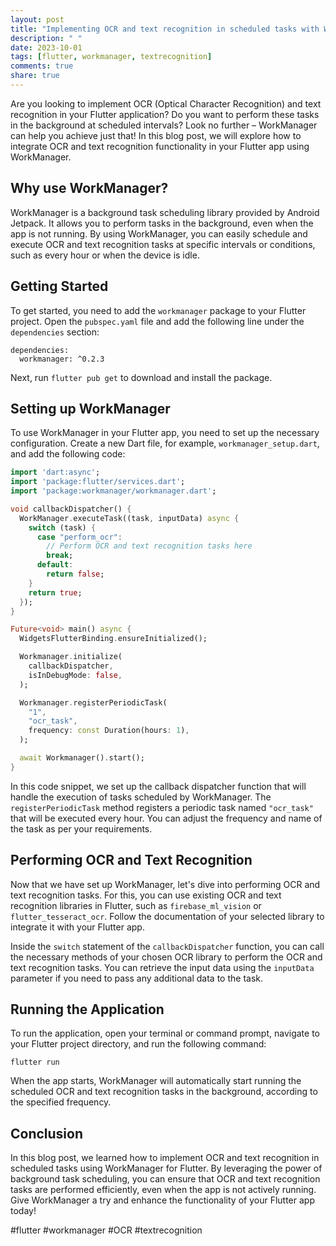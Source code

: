 ```yaml
---
layout: post
title: "Implementing OCR and text recognition in scheduled tasks with WorkManager for Flutter"
description: " "
date: 2023-10-01
tags: [flutter, workmanager, textrecognition]
comments: true
share: true
---
```


Are you looking to implement OCR (Optical Character Recognition) and text recognition in your Flutter application? Do you want to perform these tasks in the background at scheduled intervals? Look no further – WorkManager can help you achieve just that! In this blog post, we will explore how to integrate OCR and text recognition functionality in your Flutter app using WorkManager.

## Why use WorkManager?

WorkManager is a background task scheduling library provided by Android Jetpack. It allows you to perform tasks in the background, even when the app is not running. By using WorkManager, you can easily schedule and execute OCR and text recognition tasks at specific intervals or conditions, such as every hour or when the device is idle.

## Getting Started

To get started, you need to add the `workmanager` package to your Flutter project. Open the `pubspec.yaml` file and add the following line under the `dependencies` section:

```
dependencies:
  workmanager: ^0.2.3
```

Next, run `flutter pub get` to download and install the package.

## Setting up WorkManager

To use WorkManager in your Flutter app, you need to set up the necessary configuration. Create a new Dart file, for example, `workmanager_setup.dart`, and add the following code:

```dart
import 'dart:async';
import 'package:flutter/services.dart';
import 'package:workmanager/workmanager.dart';

void callbackDispatcher() {
  WorkManager.executeTask((task, inputData) async {
    switch (task) {
      case "perform_ocr":
        // Perform OCR and text recognition tasks here
        break;
      default:
        return false;
    }
    return true;
  });
}

Future<void> main() async {
  WidgetsFlutterBinding.ensureInitialized();

  Workmanager.initialize(
    callbackDispatcher,
    isInDebugMode: false,
  );

  Workmanager.registerPeriodicTask(
    "1",
    "ocr_task",
    frequency: const Duration(hours: 1),
  );

  await Workmanager().start();
}
```

In this code snippet, we set up the callback dispatcher function that will handle the execution of tasks scheduled by WorkManager. The `registerPeriodicTask` method registers a periodic task named `"ocr_task"` that will be executed every hour. You can adjust the frequency and name of the task as per your requirements.

## Performing OCR and Text Recognition

Now that we have set up WorkManager, let's dive into performing OCR and text recognition tasks. For this, you can use existing OCR and text recognition libraries in Flutter, such as `firebase_ml_vision` or `flutter_tesseract_ocr`. Follow the documentation of your selected library to integrate it with your Flutter app.

Inside the `switch` statement of the `callbackDispatcher` function, you can call the necessary methods of your chosen OCR library to perform the OCR and text recognition tasks. You can retrieve the input data using the `inputData` parameter if you need to pass any additional data to the task.

## Running the Application

To run the application, open your terminal or command prompt, navigate to your Flutter project directory, and run the following command:

```
flutter run
```

When the app starts, WorkManager will automatically start running the scheduled OCR and text recognition tasks in the background, according to the specified frequency.

## Conclusion

In this blog post, we learned how to implement OCR and text recognition in scheduled tasks using WorkManager for Flutter. By leveraging the power of background task scheduling, you can ensure that OCR and text recognition tasks are performed efficiently, even when the app is not actively running. Give WorkManager a try and enhance the functionality of your Flutter app today!

#flutter #workmanager #OCR #textrecognition